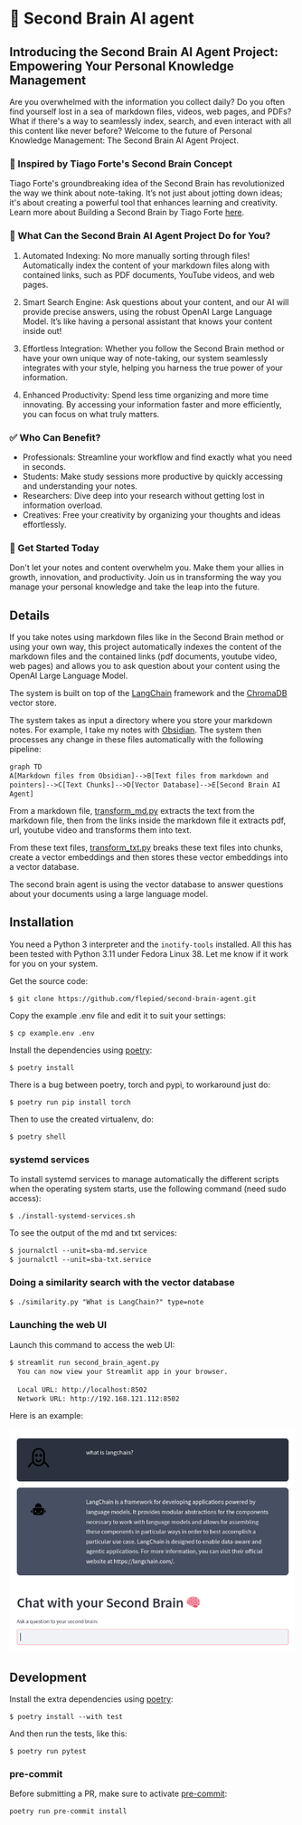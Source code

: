 # 🧠 Second Brain AI agent

## Introducing the Second Brain AI Agent Project: Empowering Your Personal Knowledge Management

Are you overwhelmed with the information you collect daily? Do you often find yourself lost in a sea of markdown files, videos, web pages, and PDFs? What if there's a way to seamlessly index, search, and even interact with all this content like never before? Welcome to the future of Personal Knowledge Management: The Second Brain AI Agent Project.

### 📝 Inspired by Tiago Forte's Second Brain Concept

Tiago Forte's groundbreaking idea of the Second Brain has revolutionized the way we think about note-taking. It’s not just about jotting down ideas; it's about creating a powerful tool that enhances learning and creativity. Learn more about Building a Second Brain by Tiago Forte [here](https://fortelabs.com/blog/basboverview/).

### 💼 What Can the Second Brain AI Agent Project Do for You?

1. Automated Indexing: No more manually sorting through files! Automatically index the content of your markdown files along with contained links, such as PDF documents, YouTube videos, and web pages.

2. Smart Search Engine: Ask questions about your content, and our AI will provide precise answers, using the robust OpenAI Large Language Model. It’s like having a personal assistant that knows your content inside out!

3. Effortless Integration: Whether you follow the Second Brain method or have your own unique way of note-taking, our system seamlessly integrates with your style, helping you harness the true power of your information.

4. Enhanced Productivity: Spend less time organizing and more time innovating. By accessing your information faster and more efficiently, you can focus on what truly matters.

### ✅ Who Can Benefit?

* Professionals: Streamline your workflow and find exactly what you need in seconds.
* Students: Make study sessions more productive by quickly accessing and understanding your notes.
* Researchers: Dive deep into your research without getting lost in information overload.
* Creatives: Free your creativity by organizing your thoughts and ideas effortlessly.

### 🚀 Get Started Today

Don't let your notes and content overwhelm you. Make them your allies in growth, innovation, and productivity. Join us in transforming the way you manage your personal knowledge and take the leap into the future.

## Details

If you take notes using markdown files like in the Second Brain method or using your own way, this project automatically indexes the content of the markdown files and the contained links (pdf documents, youtube video, web pages) and allows you to ask question about your content using the OpenAI Large Language Model.

The system is built on top of the [LangChain](https://python.langchain.com/) framework and the [ChromaDB](https://www.trychroma.com/) vector store.

The system takes as input a directory where you store your markdown notes. For example, I take my notes with [Obsidian](https://obsidian.md/). The system then processes any change in these files automatically with the following pipeline:

```mermaid
graph TD
A[Markdown files from Obsidian]-->B[Text files from markdown and pointers]-->C[Text Chunks]-->D[Vector Database]-->E[Second Brain AI Agent]
```

From a markdown file, [transform_md.py](transform_md.py) extracts the text from the markdown file, then from the links inside the markdown file it extracts pdf, url, youtube video and transforms them into text.

From these text files, [transform_txt.py](transform_txt.py) breaks these text files into chunks, create a vector embeddings and then stores these vector embeddings into a vector database.

The second brain agent is using the vector database to answer questions about your documents using a large language model.

## Installation

You need a Python 3 interpreter and the `inotify-tools` installed. All this has been tested with Python 3.11 under Fedora Linux 38. Let me know if it work for you on your system.

Get the source code:

```ShellSession
$ git clone https://github.com/flepied/second-brain-agent.git
```

Copy the example .env file and edit it to suit your settings:

```ShellSession
$ cp example.env .env
```

Install the dependencies using [poetry](https://python-poetry.org/):

```ShellSession
$ poetry install
```

There is a bug between poetry, torch and pypi, to workaround just do:

```ShellSession
$ poetry run pip install torch
```

Then to use the created virtualenv, do:

```ShellSession
$ poetry shell
```

### systemd services

To install systemd services to manage automatically the different scripts when the operating system starts, use the following command (need sudo access):

```ShellSession
$ ./install-systemd-services.sh
```

To see the output of the md and txt services:

```ShellSession
$ journalctl --unit=sba-md.service
$ journalctl --unit=sba-txt.service
```

### Doing a similarity search with the vector database

```ShellSession
$ ./similarity.py "What is LangChain?" type=note
```

### Launching the web UI

Launch this command to access the web UI:

```ShellSession
$ streamlit run second_brain_agent.py
  You can now view your Streamlit app in your browser.

  Local URL: http://localhost:8502
  Network URL: http://192.168.121.112:8502
```

Here is an example:

![Screenshot](screenshot.png "Screenshot")

## Development

Install the extra dependencies using [poetry](https://python-poetry.org/):

```ShellSession
$ poetry install --with test
```

And then run the tests, like this:

```ShellSession
$ poetry run pytest
```

### pre-commit

Before submitting a PR, make sure to activate [pre-commit](https://pre-commit.com/):

```ShellSession
poetry run pre-commit install
```
